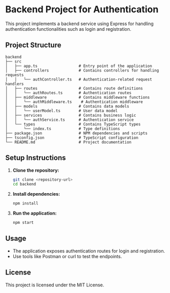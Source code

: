 # Backend Project for Authentication

This project implements a backend service using Express for handling authentication functionalities such as login and registration.

## Project Structure

```
backend
├── src
│   ├── app.ts                  # Entry point of the application
│   ├── controllers             # Contains controllers for handling requests
│   │   └── authController.ts   # Authentication-related request handlers
│   ├── routes                  # Contains route definitions
│   │   └── authRoutes.ts       # Authentication routes
│   ├── middleware              # Contains middleware functions
│   │   └── authMiddleware.ts    # Authentication middleware
│   ├── models                  # Contains data models
│   │   └── userModel.ts        # User data model
│   ├── services                # Contains business logic
│   │   └── authService.ts      # Authentication service
│   └── types                   # Contains TypeScript types
│       └── index.ts            # Type definitions
├── package.json                # NPM dependencies and scripts
├── tsconfig.json               # TypeScript configuration
└── README.md                   # Project documentation
```

## Setup Instructions

1. **Clone the repository:**
   ```bash
   git clone <repository-url>
   cd backend
   ```

2. **Install dependencies:**
   ```bash
   npm install
   ```

3. **Run the application:**
   ```bash
   npm start
   ```

## Usage

- The application exposes authentication routes for login and registration.
- Use tools like Postman or curl to test the endpoints.

## License

This project is licensed under the MIT License.